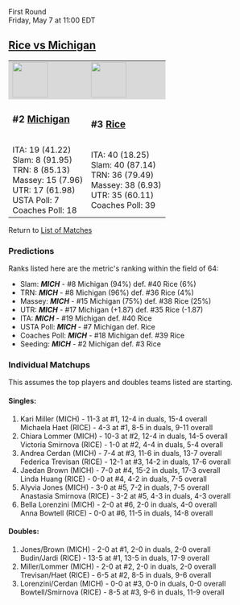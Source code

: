 First Round  
Friday, May 7 at 11:00 EDT
## [Rice vs Michigan](https://www.ncaa.com/game/5833657) 

<table>  
<tr style="background-color: #d9d9d9 !important"><td><a href="../"><img src="https://www.ncaa.com/sites/default/files/images/logos/schools/m/michigan.70.png" width="70" height="70" /></a></td><td><a href="../"><img src="https://www.ncaa.com/sites/default/files/images/logos/schools/r/rice.70.png" width="70" height="70" /></a></td></tr>
<tr><td>  

<h3>#2 <a href="../">Michigan</a></h3>  
<br>ITA: 19 (41.22)  
<br>Slam: 8 (91.95)  
<br>TRN: 8 (85.13)  
<br>Massey: 15 (7.96)  
<br>UTR: 17 (61.98)  
<br>USTA Poll: 7  
<br>Coaches Poll: 18  

</td><td>  

<h3>#3 <a href="../">Rice</a></h3>  
<br>ITA: 40 (18.25)  
<br>Slam: 40 (87.14)  
<br>TRN: 36 (79.49)  
<br>Massey: 38 (6.93)  
<br>UTR: 35 (60.11)  
<br>Coaches Poll: 39  

</td></tr></table>  

Return to [List of Matches](../index.md)  

### Predictions  

Ranks listed here are the metric's ranking within the field of 64:  
- Slam: ***MICH*** - #8 Michigan (94%) def. #40 Rice (6%)  
- TRN: ***MICH*** - #8 Michigan (96%) def. #36 Rice (4%)  
- Massey: ***MICH*** - #15 Michigan (75%) def. #38 Rice (25%)  
- UTR: ***MICH*** - #17 Michigan (+1.87) def. #35 Rice (-1.87)  
- ITA: ***MICH*** - #19 Michigan def. #40 Rice  
- USTA Poll: ***MICH*** - #7 Michigan def. Rice  
- Coaches Poll: ***MICH*** - #18 Michigan def. #39 Rice  
- Seeding: ***MICH*** - #2 Michigan def. #3 Rice  

### Individual Matchups  

This assumes the top players and doubles teams listed are starting.  

#### Singles:  
1. Kari Miller (MICH) - 11-3 at #1, 12-4 in duals, 15-4 overall  
   Michaela Haet (RICE) - 4-3 at #1, 8-5 in duals, 9-11 overall
2. Chiara Lommer (MICH) - 10-3 at #2, 12-4 in duals, 14-5 overall  
   Victoria Smirnova (RICE) - 1-0 at #2, 4-4 in duals, 5-4 overall
3. Andrea Cerdan (MICH) - 7-4 at #3, 11-6 in duals, 13-7 overall  
   Federica Trevisan (RICE) - 12-1 at #3, 14-2 in duals, 17-6 overall
4. Jaedan Brown (MICH) - 7-0 at #4, 15-2 in duals, 17-3 overall  
   Linda Huang (RICE) - 0-0 at #4, 4-2 in duals, 7-5 overall
5. Alyvia Jones (MICH) - 3-0 at #5, 7-2 in duals, 7-5 overall  
   Anastasia Smirnova (RICE) - 3-2 at #5, 4-3 in duals, 4-3 overall
6. Bella Lorenzini (MICH) - 2-0 at #6, 2-0 in duals, 4-0 overall  
   Anna Bowtell (RICE) - 0-0 at #6, 11-5 in duals, 14-8 overall

#### Doubles:  
1. Jones/Brown (MICH) - 2-0 at #1, 2-0 in duals, 2-0 overall  
   Budin/Jardi (RICE) - 13-5 at #1, 13-5 in duals, 17-9 overall
2. Miller/Lommer (MICH) - 2-0 at #2, 2-0 in duals, 2-0 overall  
   Trevisan/Haet (RICE) - 6-5 at #2, 8-5 in duals, 9-6 overall
3. Lorenzini/Cerdan (MICH) - 0-0 at #3, 0-0 in duals, 0-0 overall  
   Bowtell/Smirnova (RICE) - 8-5 at #3, 9-6 in duals, 11-9 overall